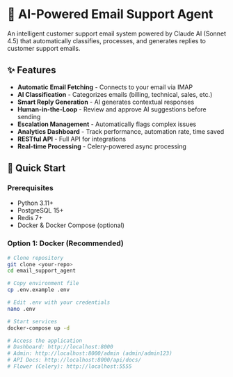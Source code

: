 # 🤖 AI-Powered Email Support Agent

An intelligent customer support email system powered by Claude AI (Sonnet 4.5) that automatically classifies, processes, and generates replies to customer support emails.

## ✨ Features

- **Automatic Email Fetching** - Connects to your email via IMAP
- **AI Classification** - Categorizes emails (billing, technical, sales, etc.)
- **Smart Reply Generation** - AI generates contextual responses
- **Human-in-the-Loop** - Review and approve AI suggestions before sending
- **Escalation Management** - Automatically flags complex issues
- **Analytics Dashboard** - Track performance, automation rate, time saved
- **RESTful API** - Full API for integrations
- **Real-time Processing** - Celery-powered async processing

## 🚀 Quick Start

### Prerequisites

- Python 3.11+
- PostgreSQL 15+
- Redis 7+
- Docker & Docker Compose (optional)

### Option 1: Docker (Recommended)
```bash
# Clone repository
git clone <your-repo>
cd email_support_agent

# Copy environment file
cp .env.example .env

# Edit .env with your credentials
nano .env

# Start services
docker-compose up -d

# Access the application
# Dashboard: http://localhost:8000
# Admin: http://localhost:8000/admin (admin/admin123)
# API Docs: http://localhost:8000/api/docs/
# Flower (Celery): http://localhost:5555